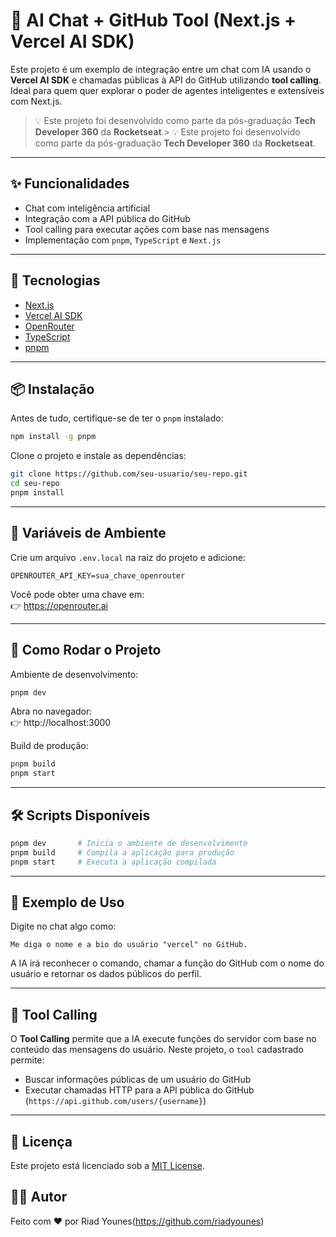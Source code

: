 # 🔮 AI Chat + GitHub Tool (Next.js + Vercel AI SDK)

Este projeto é um exemplo de integração entre um chat com IA usando o **Vercel AI SDK** e chamadas públicas à API do GitHub utilizando **tool calling**. Ideal para quem quer explorar o poder de agentes inteligentes e extensíveis com Next.js.

> 💡 Este projeto foi desenvolvido como parte da pós-graduação **Tech Developer 360** da **Rocketseat**.> 💡 Este projeto foi desenvolvido como parte da pós-graduação **Tech Developer 360** da **Rocketseat**.

---

## ✨ Funcionalidades

- Chat com inteligência artificial
- Integração com a API pública do GitHub
- Tool calling para executar ações com base nas mensagens
- Implementação com `pnpm`, `TypeScript` e `Next.js`

---

## 🚀 Tecnologias

- [Next.js](https://nextjs.org/)
- [Vercel AI SDK](https://sdk.vercel.ai/)
- [OpenRouter](https://openrouter.ai/)
- [TypeScript](https://www.typescriptlang.org/)
- [pnpm](https://pnpm.io/)

---

## 📦 Instalação

Antes de tudo, certifique-se de ter o `pnpm` instalado:

```bash
npm install -g pnpm
```

Clone o projeto e instale as dependências:

```bash
git clone https://github.com/seu-usuario/seu-repo.git
cd seu-repo
pnpm install
```

---

## 🔐 Variáveis de Ambiente

Crie um arquivo `.env.local` na raiz do projeto e adicione:

```env
OPENROUTER_API_KEY=sua_chave_openrouter
```

Você pode obter uma chave em:  
👉 https://openrouter.ai

---

## 🏃 Como Rodar o Projeto

Ambiente de desenvolvimento:

```bash
pnpm dev
```

Abra no navegador:  
👉 http://localhost:3000

Build de produção:

```bash
pnpm build
pnpm start
```

---

## 🛠 Scripts Disponíveis

```bash
pnpm dev       # Inicia o ambiente de desenvolvimento
pnpm build     # Compila a aplicação para produção
pnpm start     # Executa a aplicação compilada
```

---

## 🧠 Exemplo de Uso

Digite no chat algo como:

```
Me diga o nome e a bio do usuário "vercel" no GitHub.
```

A IA irá reconhecer o comando, chamar a função do GitHub com o nome do usuário e retornar os dados públicos do perfil.

---

## 🧪 Tool Calling

O **Tool Calling** permite que a IA execute funções do servidor com base no conteúdo das mensagens do usuário. Neste projeto, o `tool` cadastrado permite:

- Buscar informações públicas de um usuário do GitHub
- Executar chamadas HTTP para a API pública do GitHub (`https://api.github.com/users/{username}`)

---

## 🧾 Licença

Este projeto está licenciado sob a [MIT License](LICENSE).

## 👨‍💻 Autor

Feito com ❤️ por Riad Younes(https://github.com/riadyounes)
